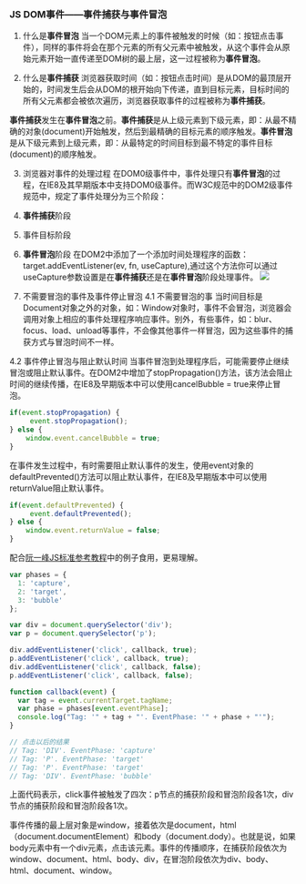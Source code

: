 ### JS DOM事件——事件捕获与事件冒泡

1. 什么是**事件冒泡**
当一个DOM元素上的事件被触发的时候（如：按钮点击事件），同样的事件将会在那个元素的所有父元素中被触发，从这个事件会从原始元素开始一直传递至DOM树的最上层，这一过程被称为**事件冒泡**。

2. 什么是**事件捕获**
浏览器获取时间（如：按钮点击时间）是从DOM的最顶层开始的，时间发生后会从DOM的根开始向下传递，直到目标元素，目标时间的所有父元素都会被依次遍历，浏览器获取事件的过程被称为**事件捕获**。

**事件捕获**发生在**事件冒泡**之前。**事件捕获**是从上级元素到下级元素，即：从最不精确的对象(document)开始触发，然后到最精确的目标元素的顺序触发。**事件冒泡**是从下级元素到上级元素，即：从最特定的时间目标到最不特定的事件目标(document)的顺序触发。

3. 浏览器对事件的处理过程
在DOM0级事件中，事件处理只有**事件冒泡**的过程，在IE8及其早期版本中支持DOM0级事件。而W3C规范中的DOM2级事件规范中，规定了事件处理分为三个阶段：
  1. **事件捕获**阶段
  2. 事件目标阶段
  3. **事件冒泡**阶段
在DOM2中添加了一个添加时间处理程序的函数：target.addEventListener(ev, fn, useCapture),通过这个方法你可以通过useCapture参数设置是在**事件捕获**还是在**事件冒泡**阶段处理事件。
![](http://ww4.sinaimg.cn/large/bd3d5249jw1f3uwsx2svdj20f00diwff.jpg)

4. 不需要冒泡的事件及事件停止冒泡
4.1 不需要冒泡的事
当时间目标是Document对象之外的对象，如：Window对象时，事件不会冒泡，浏览器会调用对象上相应的事件处理程序响应事件。别外，有些事件，如：blur、focus、load、unload等事件，不会像其他事件一样冒泡，因为这些事件的捕获方式与冒泡时间不一样。

4.2 事件停止冒泡与阻止默认时间
当事件冒泡到处理程序后，可能需要停止继续冒泡或阻止默认事件。在DOM2中增加了stopPropagation()方法，该方法会阻止时间的继续传播，在IE8及早期版本中可以使用cancelBubble = true来停止冒泡。
```javascript
if(event.stopPropagation) {
     event.stopPropagation();
} else {
    window.event.cancelBubble = true;
}
```
在事件发生过程中，有时需要阻止默认事件的发生，使用event对象的defaultPrevented()方法可以阻止默认事件，在IE8及早期版本中可以使用returnValue阻止默认事件。
```javascript
if(event.defaultPrevented) {
     event.defaultPrevented();
} else {
    window.event.returnValue = false;
}
```
配合[阮一峰JS标准参考教程](http://javascript.ruanyifeng.com/dom/event.html)中的例子食用，更易理解。
```javascript
var phases = {
  1: 'capture',
  2: 'target',
  3: 'bubble'
};

var div = document.querySelector('div');
var p = document.querySelector('p');

div.addEventListener('click', callback, true);
p.addEventListener('click', callback, true);
div.addEventListener('click', callback, false);
p.addEventListener('click', callback, false);

function callback(event) {
  var tag = event.currentTarget.tagName;
  var phase = phases[event.eventPhase];
  console.log("Tag: '" + tag + "'. EventPhase: '" + phase + "'");
}

// 点击以后的结果
// Tag: 'DIV'. EventPhase: 'capture'
// Tag: 'P'. EventPhase: 'target'
// Tag: 'P'. EventPhase: 'target'
// Tag: 'DIV'. EventPhase: 'bubble'
```
上面代码表示，click事件被触发了四次：p节点的捕获阶段和冒泡阶段各1次，div节点的捕获阶段和冒泡阶段各1次。

事件传播的最上层对象是window，接着依次是document，html（document.documentElement）和body（document.dody）。也就是说，如果body元素中有一个div元素，点击该元素。事件的传播顺序，在捕获阶段依次为window、document、html、body、div，在冒泡阶段依次为div、body、html、document、window。
